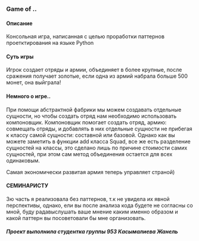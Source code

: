 ### Game of ..
#### Описание 
Консольная игра, написанная с целью проработки паттернов проетктирования на языке Python

#### Суть игры
Игрок создает отряды и армии, объединяет в более крупные, после сражения получает золотые, если одна из армий набрала больше 500 монет, она выйграла!

#### Немного о игре..
При помощи абстрактной фабрики мы можем создавать отдельные сущности, но чтобы создать отряд нам необходимо использовать компоновщик.
Компоновщик помогает создать отряд, армию: совмещать отряды,  и добавлять в них отдельные сущности не прибегая к классу самой сущности: составной или базовoй.
Однако как вы можете заметить в функции add класса Squad, все же есть разделение сущностей на классы, это сделано лишь по причине стоимости самих сущностей, при этом сам метод объединения остается для всех одинаковым.

Самая экономически развитая армия теперь управляет страной)
#### СЕМИНАРИСТУ
3ю часть я реализовала без паттернов, т.к не увидела их явной перспективы, однако, ели вы после анализа кода будете не согласны со мной,
буду радавыслушать ваше мнение каким именно образом и какой паттерн вы посоветовали бы мне организовать.
##### Проект выполнила студентка группы 953 Касымалиева Жанель
